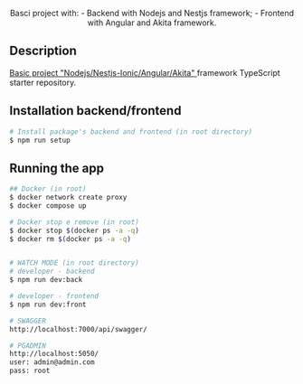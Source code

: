 <p align="center">
  Basci project with: 
  - Backend with Nodejs and Nestjs framework;
  - Frontend with Angular and Akita framework.
</p>

## Description

[Basic project "Nodejs/Nestjs-Ionic/Angular/Akita" ](https://github.com/FrankRex69/NodeNestjs-AngularAkita) framework TypeScript starter repository.

## Installation backend/frontend

```bash
# Install package's backend and frontend (in root directory)
$ npm run setup
```

## Running the app
```bash
## Docker (in root)
$ docker network create proxy
$ docker compose up

# Docker stop e remove (in root)
$ docker stop $(docker ps -a -q)
$ docker rm $(docker ps -a -q)


# WATCH MODE (in root directory)
# developer - backend
$ npm run dev:back

# developer - frontend
$ npm run dev:front

# SWAGGER
http://localhost:7000/api/swagger/

# PGADMIN
http://localhost:5050/
user: admin@admin.com
pass: root
```

